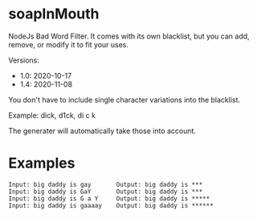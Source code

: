 # soapInMouth
NodeJs Bad Word Filter. It comes with its own blacklist, but you can add, remove, or modify it to fit your uses.

Versions: 

*	1.0: 2020-10-17
* 1.4: 2020-11-08

You don't have to include single character variations into the blacklist.

Example: dick, d1ck, di c k

The generater will automatically take those into account.

# Examples

```
Input: big daddy is gay       Output: big daddy is ***
Input: big daddy is GaY       Output: big daddy is ***
Input: big daddy is G a Y     Output: big daddy is *****
Input: big daddy is gaaaay    Output: big daddy is ******
```
